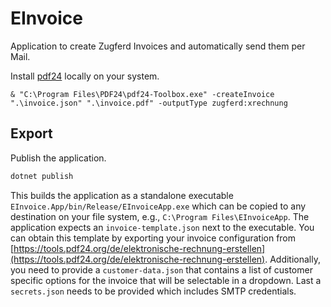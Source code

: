 # EInvoice

Application to create Zugferd Invoices and automatically send them per Mail.

Install [pdf24](https://www.pdf24.org/de/) locally on your system. 
```
& "C:\Program Files\PDF24\pdf24-Toolbox.exe" -createInvoice ".\invoice.json" ".\invoice.pdf" -outputType zugferd:xrechnung
```

## Export 
Publish the application.
```bash
dotnet publish
```
This builds the application as a standalone executable `EInvoice.App/bin/Release/EInvoiceApp.exe` which can be copied to any destination on your file system, e.g., `C:\Program Files\EInvoiceApp`.
The application expects an `invoice-template.json` next to the executable. You can obtain this template by exporting your invoice configuration from [https://tools.pdf24.org/de/elektronische-rechnung-erstellen](https://tools.pdf24.org/de/elektronische-rechnung-erstellen). 
Additionally, you need to provide a `customer-data.json` that contains a list of customer specific options for the invoice that will be selectable in a dropdown. Last a `secrets.json` needs to be provided which includes SMTP credentials. 